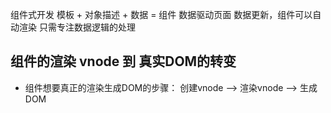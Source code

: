 组件式开发
模板 + 对象描述 + 数据 = 组件
数据驱动页面
数据更新，组件可以自动渲染
只需专注数据逻辑的处理

## 组件的渲染 vnode 到 真实DOM的转变
- 组件想要真正的渲染生成DOM的步骤： 创建vnode --> 渲染vnode --> 生成DOM
